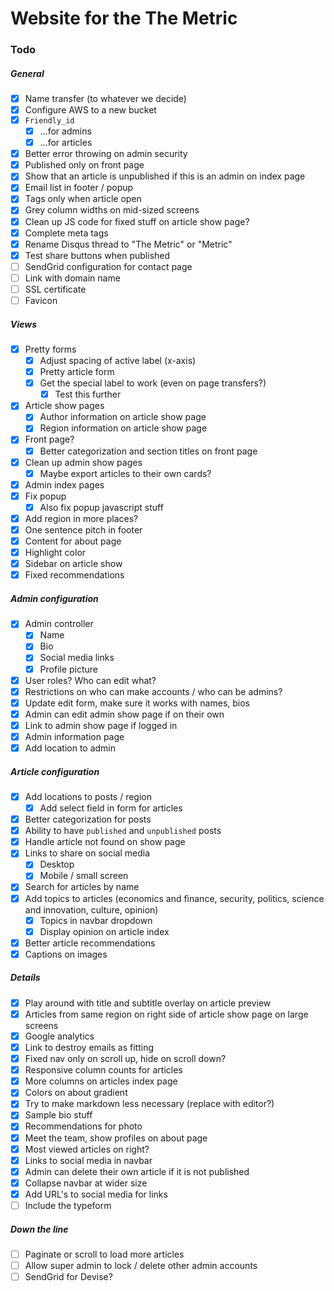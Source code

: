 # Website for the The Metric

### Todo

##### General
- [x] Name transfer (to whatever we decide)
- [x] Configure AWS to a new bucket
- [x] `Friendly_id`
  - [x] ...for admins
  - [x] ...for articles
- [x] Better error throwing on admin security
- [x] Published only on front page
- [x] Show that an article is unpublished if this is an admin on index page
- [x] Email list in footer / popup
- [x] Tags only when article open
- [x] Grey column widths on mid-sized screens
- [x] Clean up JS code for fixed stuff on article show page?
- [x] Complete meta tags
- [x] Rename Disqus thread to "The Metric" or "Metric"
- [x] Test share buttons when published
- [ ] SendGrid configuration for contact page
- [ ] Link with domain name
- [ ] SSL certificate
- [ ] Favicon

##### Views
- [x] Pretty forms
  -  [x] Adjust spacing of active label (x-axis)
  - [x] Pretty article form
  - [x] Get the special label to work (even on page transfers?)
    - [x] Test this further
- [x] Article show pages
  - [x] Author information on article show page
  - [x] Region information on article show page
- [x] Front page?
  - [x] Better categorization and section titles on front page
- [x] Clean up admin show pages
  - [x] Maybe export articles to their own cards?
- [x] Admin index pages
- [x] Fix popup
  - [x] Also fix popup javascript stuff
- [x] Add region in more places?
- [x] One sentence pitch in footer
- [x] Content for about page
- [x] Highlight color
- [x] Sidebar on article show
- [x] Fixed recommendations

##### Admin configuration
- [x] Admin controller
  - [x] Name
  - [x] Bio
  - [x] Social media links
  - [x] Profile picture
- [x] User roles? Who can edit what?
- [x] Restrictions on who can make accounts / who can be admins?
- [x] Update edit form, make sure it works with names, bios
- [x] Admin can edit admin show page if on their own
- [x] Link to admin show page if logged in
- [x] Admin information page
- [x] Add location to admin

##### Article configuration
- [x] Add locations to posts / region
  - [x] Add select field in form for articles
- [x] Better categorization for posts
- [x] Ability to have `published` and `unpublished` posts
- [x] Handle article not found on show page
- [x] Links to share on social media
  - [x] Desktop
  - [x] Mobile / small screen
- [x] Search for articles by name
- [x] Add topics to articles (economics and finance, security, politics, science and innovation, culture, opinion)
  - [x] Topics in navbar dropdown
  - [x] Display opinion on article index
- [x] Better article recommendations
- [x] Captions on images

##### Details
- [x] Play around with title and subtitle overlay on article preview
- [x] Articles from same region on right side of article show page on large screens
- [x] Google analytics
- [x] Link to destroy emails as fitting
- [x] Fixed nav only on scroll up, hide on scroll down?
- [x] Responsive column counts for articles
- [x] More columns on articles index page
- [x] Colors on about gradient
- [x] Try to make markdown less necessary (replace with editor?)
- [x] Sample bio stuff
- [x] Recommendations for photo
- [x] Meet the team, show profiles on about page
- [x] Most viewed articles on right?
- [x] Links to social media in navbar
- [x] Admin can delete their own article if it is not published
- [x] Collapse navbar at wider size
- [x] Add URL's to social media for links
- [ ] Include the typeform

##### Down the line
- [ ] Paginate or scroll to load more articles
- [ ] Allow super admin to lock / delete other admin accounts
- [ ] SendGrid for Devise?
